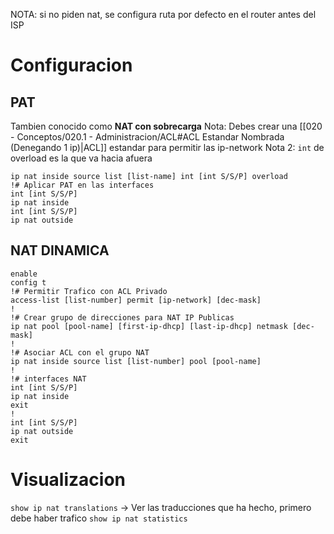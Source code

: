 NOTA: si no piden nat, se configura ruta por defecto en el router antes del ISP

# Configuracion
## PAT
Tambien conocido como **NAT con sobrecarga**
Nota: Debes crear una [[020 - Conceptos/020.1 - Administracion/ACL#ACL Estandar Nombrada (Denegando 1 ip)|ACL]] estandar para permitir las ip-network
Nota 2: `int` de overload es la que va hacia afuera
```
ip nat inside source list [list-name] int [int S/S/P] overload
!# Aplicar PAT en las interfaces
int [int S/S/P]
ip nat inside
int [int S/S/P]
ip nat outside
```
## NAT DINAMICA
```
enable
config t
!# Permitir Trafico con ACL Privado
access-list [list-number] permit [ip-network] [dec-mask]
!
!# Crear grupo de direcciones para NAT IP Publicas
ip nat pool [pool-name] [first-ip-dhcp] [last-ip-dhcp] netmask [dec-mask]
!
!# Asociar ACL con el grupo NAT
ip nat inside source list [list-number] pool [pool-name]
!
!# interfaces NAT
int [int S/S/P]
ip nat inside
exit
!
int [int S/S/P]
ip nat outside
exit
```

# Visualizacion
`show ip nat translations` -> Ver las traducciones que ha hecho, primero debe haber trafico
`show ip nat statistics`